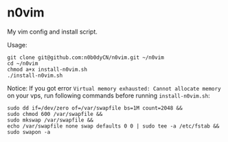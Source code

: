 # n0vim
My vim config and install script.

Usage:
```
git clone git@github.com:n0b0dyCN/n0vim.git ~/n0vim
cd ~/n0vim
chmod a+x install-n0vim.sh
./install-n0vim.sh 
```

Notice:
If you got error `Virtual memory exhausted: Cannot allocate memory` on your vps, run following commands before running `install-n0vim.sh`:
```
sudo dd if=/dev/zero of=/var/swapfile bs=1M count=2048 &&
sudo chmod 600 /var/swapfile &&
sudo mkswap /var/swapfile &&
echo /var/swapfile none swap defaults 0 0 | sudo tee -a /etc/fstab &&
sudo swapon -a
```
